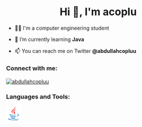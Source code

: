 <h1 align="center">Hi 👋, I'm acoplu</h1>

- 👨‍💻	I'm a computer engineering student

- 🌱 I’m currently learning **Java**

- 📫 You can reach me on Twitter **@abdullahcopluu**

<h3 align="left">Connect with me:</h3>
<p align="left">
<a href="https://twitter.com/abdullahcopluu" target="blank"><img align="center" src="https://raw.githubusercontent.com/rahuldkjain/github-profile-readme-generator/master/src/images/icons/Social/twitter.svg" alt="abdullahcopluu" height="30" width="40" /></a>
</p>

<h3 align="left">Languages and Tools:</h3>
<p align="left"> <a href="https://www.java.com" target="_blank" rel="noreferrer"> <img src="https://raw.githubusercontent.com/devicons/devicon/master/icons/java/java-original.svg" alt="java" width="40" height="40"/> </a> </p>

<!---
acoplu/acoplu is a ✨ special ✨ repository because its `README.md` (this file) appears on your GitHub profile.
You can click the Preview link to take a look at your changes.
--->
